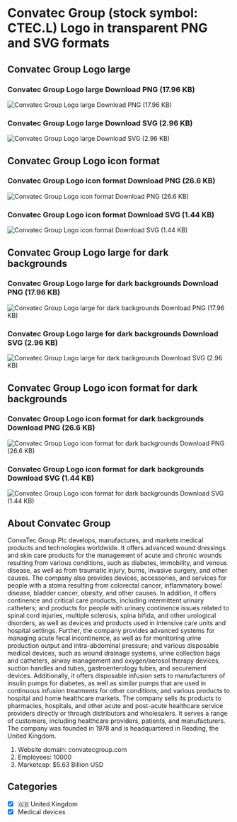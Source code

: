 # Convatec Group (stock symbol: CTEC.L) Logo in transparent PNG and SVG formats

## Convatec Group Logo large

### Convatec Group Logo large Download PNG (17.96 KB)

![Convatec Group Logo large Download PNG (17.96 KB)](/img/orig/CTEC.L_BIG-5a9a875d.png)

### Convatec Group Logo large Download SVG (2.96 KB)

![Convatec Group Logo large Download SVG (2.96 KB)](/img/orig/CTEC.L_BIG-7bce63db.svg)

## Convatec Group Logo icon format

### Convatec Group Logo icon format Download PNG (26.6 KB)

![Convatec Group Logo icon format Download PNG (26.6 KB)](/img/orig/CTEC.L-d3a72d83.png)

### Convatec Group Logo icon format Download SVG (1.44 KB)

![Convatec Group Logo icon format Download SVG (1.44 KB)](/img/orig/CTEC.L-9f2ce465.svg)

## Convatec Group Logo large for dark backgrounds

### Convatec Group Logo large for dark backgrounds Download PNG (17.96 KB)

![Convatec Group Logo large for dark backgrounds Download PNG (17.96 KB)](/img/orig/CTEC.L_BIG.D-9d702b35.png)

### Convatec Group Logo large for dark backgrounds Download SVG (2.96 KB)

![Convatec Group Logo large for dark backgrounds Download SVG (2.96 KB)](/img/orig/CTEC.L_BIG.D-f12def06.svg)

## Convatec Group Logo icon format for dark backgrounds

### Convatec Group Logo icon format for dark backgrounds Download PNG (26.6 KB)

![Convatec Group Logo icon format for dark backgrounds Download PNG (26.6 KB)](/img/orig/CTEC.L.D-ca48356d.png)

### Convatec Group Logo icon format for dark backgrounds Download SVG (1.44 KB)

![Convatec Group Logo icon format for dark backgrounds Download SVG (1.44 KB)](/img/orig/CTEC.L.D-d6870972.svg)

## About Convatec Group

ConvaTec Group Plc develops, manufactures, and markets medical products and technologies worldwide. It offers advanced wound dressings and skin care products for the management of acute and chronic wounds resulting from various conditions, such as diabetes, immobility, and venous disease, as well as from traumatic injury, burns, invasive surgery, and other causes. The company also provides devices, accessories, and services for people with a stoma resulting from colorectal cancer, inflammatory bowel disease, bladder cancer, obesity, and other causes. In addition, it offers continence and critical care products, including intermittent urinary catheters; and products for people with urinary continence issues related to spinal cord injuries, multiple sclerosis, spina bifida, and other urological disorders, as well as devices and products used in intensive care units and hospital settings. Further, the company provides advanced systems for managing acute fecal incontinence, as well as for monitoring urine production output and intra-abdominal pressure; and various disposable medical devices, such as wound drainage systems, urine collection bags and catheters, airway management and oxygen/aerosol therapy devices, suction handles and tubes, gastroenterology tubes, and securement devices. Additionally, it offers disposable infusion sets to manufacturers of insulin pumps for diabetes, as well as similar pumps that are used in continuous infusion treatments for other conditions; and various products to hospital and home healthcare markets. The company sells its products to pharmacies, hospitals, and other acute and post-acute healthcare service providers directly or through distributors and wholesalers. It serves a range of customers, including healthcare providers, patients, and manufacturers. The company was founded in 1978 and is headquartered in Reading, the United Kingdom.

1. Website domain: convatecgroup.com
2. Employees: 10000
3. Marketcap: $5.63 Billion USD


## Categories
- [x] 🇬🇧 United Kingdom
- [x] Medical devices
